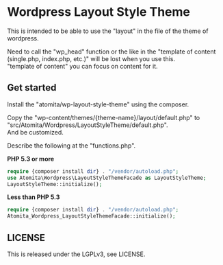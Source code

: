 Wordpress Layout Style Theme
=====================

This is intended to be able to use the "layout" in the file of the theme of wordpress.  

Need to call the "wp_head" function or the like in the "template of content (single.php, index.php, etc.)" will be lost when you use this.  
"template of content" you can focus on content for it. 

## Get started

Install the "atomita/wp-layout-style-theme" using the composer.  

Copy the "wp-content/themes/{theme-name}/layout/default.php" to "src/Atomita/Wordpress/LayoutStyleTheme/default.php".  
And be customized.  

Describe the following at the "functions.php".  

**PHP 5.3 or more**
```php
require {composer install dir} . "/vendor/autoload.php";
use Atomita\Wordpress\LayoutStyleThemeFacade as LayoutStyleTheme;
LayoutStyleTheme::initialize();
```

**Less than PHP 5.3**
```php
require {composer install dir} . "/vendor/autoload.php";
Atomita_Wordpress_LayoutStyleThemeFacade::initialize();
```


## LICENSE

This is released under the LGPLv3, see LICENSE.

